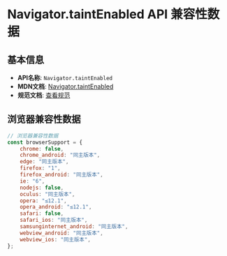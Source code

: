 # Navigator.taintEnabled API 兼容性数据

## 基本信息

- **API名称**: `Navigator.taintEnabled`
- **MDN文档**: [Navigator.taintEnabled](https://developer.mozilla.org/docs/Web/API/Navigator/taintEnabled)
- **规范文档**: [查看规范](https://html.spec.whatwg.org/multipage/system-state.html#dom-navigator-taintenabled)

## 浏览器兼容性数据

```javascript
// 浏览器兼容性数据
const browserSupport = {
    chrome: false,
    chrome_android: "同主版本",
    edge: "同主版本",
    firefox: "1",
    firefox_android: "同主版本",
    ie: "6",
    nodejs: false,
    oculus: "同主版本",
    opera: "≤12.1",
    opera_android: "≤12.1",
    safari: false,
    safari_ios: "同主版本",
    samsunginternet_android: "同主版本",
    webview_android: "同主版本",
    webview_ios: "同主版本",
};

```

